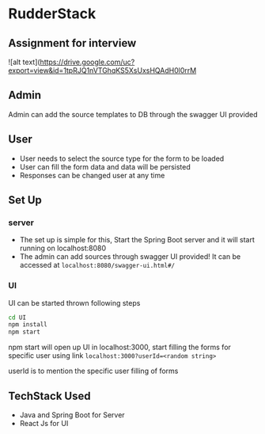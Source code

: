# RudderStack
## Assignment for interview

![alt text](https://drive.google.com/uc?export=view&id=1tpRJQ1nVTGhqKS5XsUxsHQAdH0l0rrM

## Admin
Admin can add the source templates to DB through the swagger UI provided 
## User
- User needs to select the source type for the form to be loaded
- User can fill the form data and data will be persisted
- Responses can be changed user at any time

## Set Up 

### server
- The set up is simple for this, Start the Spring Boot server and it will start running on localhost:8080
- The admin can add sources through swagger UI provided! It can be accessed at `localhost:8080/swagger-ui.html#/`

### UI
UI can be started thrown following steps
```sh
cd UI
npm install
npm start
```
npm start will open up UI in localhost:3000, start filling the forms for specific user using link `localhost:3000?userId=<random string>`

userId is to mention the specific user filling of forms

## TechStack Used

- Java and Spring Boot for Server
- React Js for UI
